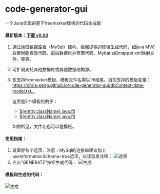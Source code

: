 # code-generator-gui
一个Java实现的基于freemarker模板的代码生成器

#### 最新版本：[下载 v0.02](https://github.com/chris-peng/code-generator-gui/releases/download/0.0.2/code-generator-gui-0.0.2.zip)

1. 通过读取数据库表（MySql）结构，根据提供的模板生成代码，如java MVC各层增删查改代码、前端数据维护页面代码、Mybatis的mapper.xml映射文件，等等。
2. 可扩展支持其他数据库或其他数据结构源。
3. 仅支持freemarker模板，模板文件名需以.ftl结尾，目前支持的模板变量：https://chris-peng.github.io/code-generator-gui/dbContext-data-model.txt。

    这里是2个模板的例子：
    * [${entity.className}.java.ftl](https://github.com/chris-peng/code-generator-gui/blob/master/docs/testTpl/%24%7Bentity.className%7D.java.ftl)
    * [${entity.className}.java.ftl](https://github.com/chris-peng/code-generator-gui/blob/master/docs/testTpl/%24%7Bentity.className%7D.java.ftl)
    
    如你所见，文件名也可以是模板。

#### 使用指南：
1. 设置好各个选项，注意：MySql的连接串建议加上useInformationSchema=true选项，以读取表注释：
![选项](https://chris-peng.github.io/code-generator-gui/imgs/help1.png)
2. 点击"GENERATE"按钮生成代码：
![生成](https://chris-peng.github.io/code-generator-gui/imgs/help2.png)


#### 模板和生成的代码：
![生成](https://chris-peng.github.io/code-generator-gui/imgs/tplANDcode.png)
